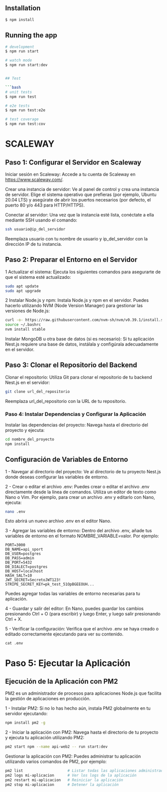 ## Installation

```bash
$ npm install
```

## Running the app

````bash
# development
$ npm run start

# watch mode
$ npm run start:dev


## Test

```bash
# unit tests
$ npm run test

# e2e tests
$ npm run test:e2e

# test coverage
$ npm run test:cov
````

# SCALEWAY

## Paso 1: Configurar el Servidor en Scaleway

Iniciar sesión en Scaleway: Accede a tu cuenta de Scaleway en https://www.scaleway.com/.

Crear una instancia de servidor: Ve al panel de control y crea una instancia de servidor. Elige el sistema operativo que prefieras (por ejemplo, Ubuntu 20.04 LTS) y asegúrate de abrir los puertos necesarios (por defecto, el puerto 80 y/o 443 para HTTP/HTTPS).

Conectar al servidor: Una vez que la instancia esté lista, conéctate a ella mediante SSH usando el comando:

```bash
ssh usuario@ip_del_servidor
```

Reemplaza usuario con tu nombre de usuario y ip_del_servidor con la dirección IP de tu instancia.

## Paso 2: Preparar el Entorno en el Servidor

1 Actualizar el sistema: Ejecuta los siguientes comandos para asegurarte de que el sistema esté actualizado:

```bash
sudo apt update
sudo apt upgrade
```

2 Instalar Node.js y npm: Instala Node.js y npm en el servidor. Puedes hacerlo utilizando NVM (Node Version Manager) para gestionar las versiones de Node.js:

```bash
curl -o- https://raw.githubusercontent.com/nvm-sh/nvm/v0.39.1/install.sh | bash
source ~/.bashrc
nvm install stable
```

Instalar MongoDB u otra base de datos (si es necesario): Si tu aplicación Nest.js requiere una base de datos, instálala y configúrala adecuadamente en el servidor.

## Paso 3: Clonar el Repositorio del Backend

Clonar el repositorio: Utiliza Git para clonar el repositorio de tu backend Nest.js en el servidor:

```bash
git clone url_del_repositorio
```

Reemplaza url_del_repositorio con la URL de tu repositorio.

### Paso 4: Instalar Dependencias y Configurar la Aplicación

Instalar las dependencias del proyecto: Navega hasta el directorio del proyecto y ejecuta:

```bash
cd nombre_del_proyecto
npm install
```

## Configuración de Variables de Entorno

1 - Navegar al directorio del proyecto: Ve al directorio de tu proyecto Nest.js donde deseas configurar las variables de entorno.

2 - Crear o editar el archivo .env: Puedes crear o editar el archivo .env directamente desde la línea de comandos. Utiliza un editor de texto como Nano o Vim. Por ejemplo, para crear un archivo .env y editarlo con Nano, ejecuta:

```bash
nano .env
```

Esto abrirá un nuevo archivo .env en el editor Nano.

3 - Agregar las variables de entorno: Dentro del archivo .env, añade tus variables de entorno en el formato NOMBRE_VARIABLE=valor. Por ejemplo:

```plaintext
PORT=3000
DB_NAME=api_sport
DB_USER=postgres
DB_PASS=admin
DB_PORT=5432
DB_DIALECT=postgres
DB_HOST=localhost
HASH_SALT=10
JWT_SECRET=SecretoJWT123!
STRIPE_SECRET_KEY=pk_test_51OpBGEEOUH...
```

Puedes agregar todas las variables de entorno necesarias para tu aplicación.

4 - Guardar y salir del editor: En Nano, puedes guardar los cambios presionando Ctrl + O (para escribir) y luego Enter, y luego salir presionando Ctrl + X.

5 - Verificar la configuración: Verifica que el archivo .env se haya creado o editado correctamente ejecutando para ver su contenido.

```plaintext
cat .env
```

# Paso 5: Ejecutar la Aplicación

## Ejecución de la Aplicación con PM2

PM2 es un administrador de procesos para aplicaciones Node.js que facilita la gestión de aplicaciones en producción.

1 - Instalar PM2: Si no lo has hecho aún, instala PM2 globalmente en tu servidor ejecutando:

```bash
npm install pm2 -g
```

2 - Iniciar la aplicación con PM2: Navega hasta el directorio de tu proyecto y ejecuta tu aplicación utilizando PM2:

```bash
pm2 start npm --name api-web2 -- run start:dev
```

Gestionar la aplicación con PM2: Puedes administrar tu aplicación utilizando varios comandos de PM2, por ejemplo:

```bash
pm2 list                    # Listar todas las aplicaciones administradas por PM2
pm2 logs mi-aplicacion      # Ver los logs de la aplicación
pm2 restart mi-aplicacion   # Reiniciar la aplicación
pm2 stop mi-aplicacion      # Detener la aplicación
```
